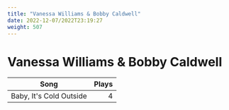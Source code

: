 ```yaml
---
title: "Vanessa Williams & Bobby Caldwell"
date: 2022-12-07/2022T23:19:27
weight: 507
---
```


# Vanessa Williams & Bobby Caldwell

 Song | Plays 
----- | -----:
Baby, It's Cold Outside | 4
